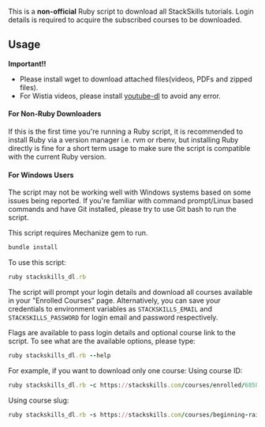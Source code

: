 This is a **non-official** Ruby script to download all StackSkills tutorials. Login details is required to acquire the subscribed courses to be downloaded.

## Usage
**Important!!**
- Please install wget to download attached files(videos, PDFs and zipped files).
- For Wistia videos, please install [youtube-dl](https://github.com/rg3/youtube-dl) to avoid any error.

#### For Non-Ruby Downloaders
If this is the first time you're running a Ruby script, it is recommended to install Ruby via a version manager i.e. rvm or rbenv, but installing Ruby directly is fine for a short term usage to make sure the script is compatible with the current Ruby version.

#### For Windows Users
The script may not be working well with Windows systems based on some issues being reported. If you're familiar with command prompt/Linux based commands and have Git installed, please try to use Git bash to run the script.

This script requires Mechanize gem to run.
```ruby
bundle install
```

To use this script:
```ruby
ruby stackskills_dl.rb
```
The script will prompt your login details and download all courses available in your "Enrolled Courses" page. Alternatively, you can save your credentials to environment variables as `STACKSKILLS_EMAIL` and `STACKSKILLS_PASSWORD` for login email and password respectively.

Flags are available to pass login details and optional course link to the script.
To see what are the available options, please type:
```ruby
ruby stackskills_dl.rb --help
```

For example, if you want to download only one course:
Using course ID:
```ruby
ruby stackskills_dl.rb -c https://stackskills.com/courses/enrolled/68582
```

Using course slug:
```ruby
ruby stackskills_dl.rb -s https://stackskills.com/courses/beginning-rails-programming
```
